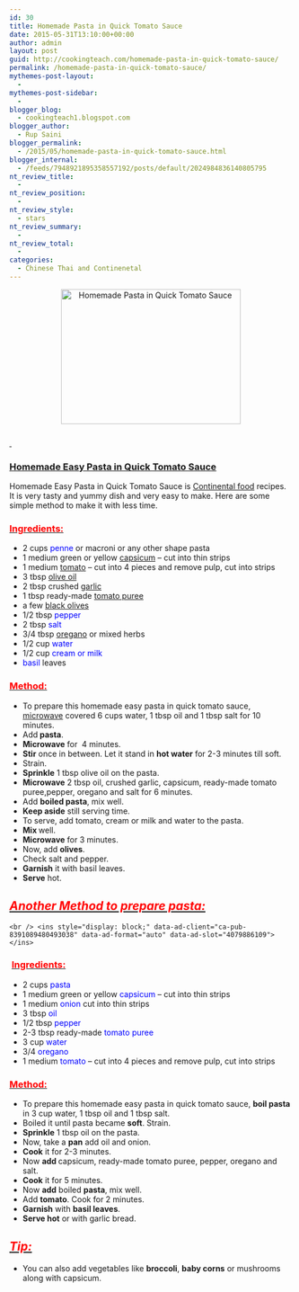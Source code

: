 ```yaml
---
id: 30
title: Homemade Pasta in Quick Tomato Sauce
date: 2015-05-31T13:10:00+00:00
author: admin
layout: post
guid: http://cookingteach.com/homemade-pasta-in-quick-tomato-sauce/
permalink: /homemade-pasta-in-quick-tomato-sauce/
mythemes-post-layout:
  - 
mythemes-post-sidebar:
  - 
blogger_blog:
  - cookingteach1.blogspot.com
blogger_author:
  - Rup Saini
blogger_permalink:
  - /2015/05/homemade-pasta-in-quick-tomato-sauce.html
blogger_internal:
  - /feeds/7948921895358557192/posts/default/2024984836140805795
nt_review_title:
  - 
nt_review_position:
  - 
nt_review_style:
  - stars
nt_review_summary:
  - 
nt_review_total:
  - 
categories:
  - Chinese Thai and Continenetal
---
```

<div dir="ltr" style="text-align: left;">
  <div style="clear: both; text-align: center;">
  </div>
  
  <div style="clear: both; text-align: center;">
    <a style="margin-left: 1em; margin-right: 1em;" href="http://3.bp.blogspot.com/-pCzP4XSQDMQ/VWq-Fnyx4WI/AAAAAAAAAV8/RpkpJHR0y9Q/s1600/20140223-vegan-pasta-dried-tomato-olive-bread-crumb-recipe-12-thumb-625xauto-385519.jpg"><img title="Homemade Pasta in Quick Tomato Sauce" src="http://3.bp.blogspot.com/-pCzP4XSQDMQ/VWq-Fnyx4WI/AAAAAAAAAV8/RpkpJHR0y9Q/s320/20140223-vegan-pasta-dried-tomato-olive-bread-crumb-recipe-12-thumb-625xauto-385519.jpg" alt="Homemade Pasta in Quick Tomato Sauce" width="320" height="240" border="0" /></a>
  </div>
  
  <h3 style="text-align: left;">
    <span style="text-decoration: underline;"> </span>
  </h3>
  
  <h3 style="text-align: left;">
    <span style="text-decoration: underline;">Homemade Easy Pasta in Quick <a title="Tomato sauce" href="http://en.wikipedia.org/wiki/Tomato_sauce" target="_blank" rel="wikipedia">Tomato Sauce</a></span>
  </h3>
  
  <p>
    Homemade Easy Pasta in Quick Tomato Sauce is <a title="European cuisine" href="http://en.wikipedia.org/wiki/European_cuisine" target="_blank" rel="wikipedia">Continental food</a> recipes. It is very tasty and yummy dish and very easy to make. Here are some simple method to make it with less time.
  </p>
  
  <h3 style="text-align: left;">
    <u><span style="color: red;">Ingredients: </span></u>
  </h3>
  
  <ul>
    <li>
      2 cups <span style="color: blue;">penne</span> or macroni or any other shape pasta
    </li>
    <li>
      1 medium green or yellow <a title="Capsicum" href="http://en.wikipedia.org/wiki/Capsicum" target="_blank" rel="wikipedia">capsicum</a> &#8211; cut into thin strips
    </li>
    <li>
      1 medium <a title="Tomato" href="http://en.wikipedia.org/wiki/Tomato" target="_blank" rel="wikipedia">tomato</a> &#8211; cut into 4 pieces and remove pulp, cut into strips
    </li>
    <li>
      3 tbsp <a title="Olive oil" href="http://en.wikipedia.org/wiki/Olive_oil" target="_blank" rel="wikipedia">olive oil</a>
    </li>
    <li>
      2 tbsp crushed <a title="Garlic" href="http://en.wikipedia.org/wiki/Garlic" target="_blank" rel="wikipedia">garlic</a>
    </li>
    <li>
      1 tbsp ready-made <a title="Tomato purée" href="http://en.wikipedia.org/wiki/Tomato_pur%C3%A9e" target="_blank" rel="wikipedia">tomato puree</a>
    </li>
    <li>
      a few <a title="Olive" href="http://en.wikipedia.org/wiki/Olive" target="_blank" rel="wikipedia">black olives</a>
    </li>
    <li>
      1/2 tbsp <span style="color: blue;">pepper</span>
    </li>
    <li>
      2 tbsp <span style="color: blue;">salt</span>
    </li>
    <li>
      3/4 tbsp <a title="Oregano" href="http://en.wikipedia.org/wiki/Oregano" target="_blank" rel="wikipedia">oregano</a> or mixed herbs
    </li>
    <li>
      1/2 cup <span style="color: blue;">water</span>
    </li>
    <li>
      1/2 cup <span style="color: blue;">cream or milk</span>
    </li>
    <li>
      <span style="color: blue;">basil</span> leaves
    </li>
  </ul>
  
  <h3 style="text-align: left;">
    <u><span style="color: red;">Method: </span></u>
  </h3>
  
  <ul>
    <li>
      To prepare this homemade easy pasta in quick tomato sauce, <a title="Microwave" href="http://en.wikipedia.org/wiki/Microwave" target="_blank" rel="wikipedia">microwave</a> covered 6 cups water, 1 tbsp oil and 1 tbsp salt for 10 minutes.
    </li>
    <li>
      Add<b> pasta</b>.
    </li>
    <li>
      <b>Microwave</b> for  4 minutes.
    </li>
    <li>
      <b>Stir</b> once in between. Let it stand in <b>hot water</b> for 2-3 minutes till soft.
    </li>
    <li>
      Strain.
    </li>
    <li>
      <b>Sprinkle</b> 1 tbsp olive oil on the pasta.
    </li>
    <li>
      <b>Microwave</b> 2 tbsp oil, crushed garlic, capsicum, ready-made tomato puree,pepper, oregano and salt for 6 minutes.
    </li>
    <li>
      Add <b>boiled pasta</b>, mix well.
    </li>
    <li>
      <b>Keep aside</b> still serving time.
    </li>
    <li>
      To serve, add tomato, cream or milk and water to the pasta.
    </li>
    <li>
      <b>Mix </b>well.
    </li>
    <li>
      <b>Microwave</b> for 3 minutes.
    </li>
    <li>
      Now, add <b>olives</b>.
    </li>
    <li>
      Check salt and pepper.
    </li>
    <li>
      <b>Garnish</b> it with basil leaves.
    </li>
    <li>
      <b>Serve</b> hot.
    </li>
  </ul>
  
  <h2 style="text-align: left;">
    <u><i><span style="color: red;">Another Method to prepare pasta:</span></i></u>
  </h2>
  
  <p>
    <!-- post -->
    
    <br /> <ins style="display: block;" data-ad-client="ca-pub-8391089480493038" data-ad-format="auto" data-ad-slot="4079886109"></ins>
  </p>
  
  <h3 style="text-align: left;">
     <u><span style="color: red;">Ingredients:</span></u>
  </h3>
  
  <ul>
    <li>
      2 cups <span style="color: blue;">pasta</span>
    </li>
    <li>
      1 medium green or yellow <span style="color: blue;">capsicum</span> &#8211; cut into thin strips
    </li>
    <li>
      1 medium <span style="color: blue;">onion</span> cut into thin strips
    </li>
    <li>
      3 tbsp <span style="color: blue;">oil</span>
    </li>
    <li>
      1/2 tbsp <span style="color: blue;">pepper</span>
    </li>
    <li>
      2-3 tbsp ready-made <span style="color: blue;">tomato puree</span>
    </li>
    <li>
      3 cup <span style="color: blue;">water</span>
    </li>
    <li>
      3/4 <span style="color: blue;">oregano</span>
    </li>
    <li>
      1 medium <span style="color: blue;">tomato</span> &#8211; cut into 4 pieces and remove pulp, cut into strips
    </li>
  </ul>
  
  <h3 style="text-align: left;">
    <u><span style="color: red;">Method: </span></u>
  </h3>
  
  <ul>
    <li>
      To prepare this homemade easy pasta in quick tomato sauce, <b>boil pasta</b> in 3 cup water, 1 tbsp oil and 1 tbsp salt.
    </li>
    <li>
      Boiled it until pasta became <b>soft</b>. Strain.
    </li>
    <li>
      <b>Sprinkle</b> 1 tbsp oil on the pasta.
    </li>
    <li>
      Now, take a <b>pan</b> add oil and onion.
    </li>
    <li>
      <b>Cook</b> it for 2-3 minutes.
    </li>
    <li>
      Now <b>add </b>capsicum, ready-made tomato puree, pepper, oregano and salt.
    </li>
    <li>
      <b>Cook</b> it for 5 minutes.
    </li>
    <li>
      Now <b>add</b> boiled <b>pasta</b>, mix well.
    </li>
    <li>
      Add <b>tomato</b>. Cook for 2 minutes.
    </li>
    <li>
      <b>Garnish</b> with <b>basil leaves</b>.
    </li>
    <li>
      <b>Serve hot</b> or with garlic bread.
    </li>
  </ul>
  
  <h2 style="text-align: left;">
    <i><u><span style="color: red;">Tip: </span></u></i>
  </h2>
  
  <ul>
    <li>
      You can also add vegetables like <b>broccoli</b>, <b>baby corns</b> or mushrooms along with capsicum.
    </li>
  </ul>
</div>